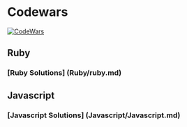 # Codewars

[![CodeWars](https://www.codewars.com/users/adrian.eyre/badges/large)](https://www.codewars.com/users/adrian.eyre "My Honor Badge")

## Ruby
### [Ruby Solutions] (Ruby/ruby.md)

## Javascript
### [Javascript Solutions] (Javascript/Javascript.md)

